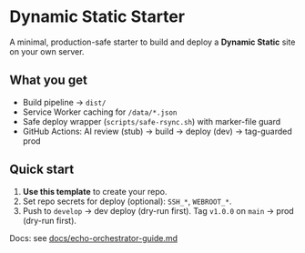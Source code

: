 # Dynamic Static Starter

A minimal, production-safe starter to build and deploy a **Dynamic Static** site on your own server.

## What you get
- Build pipeline → `dist/`
- Service Worker caching for `/data/*.json`
- Safe deploy wrapper (`scripts/safe-rsync.sh`) with marker-file guard
- GitHub Actions: AI review (stub) → build → deploy (dev) → tag-guarded prod

## Quick start
1. **Use this template** to create your repo.
2. Set repo secrets for deploy (optional): `SSH_*`, `WEBROOT_*`.
3. Push to `develop` → dev deploy (dry-run first). Tag `v1.0.0` on `main` → prod (dry-run first).

Docs: see [docs/echo-orchestrator-guide.md](docs/echo-orchestrator-guide.md)
